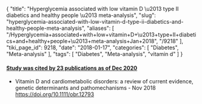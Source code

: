 {
    "title": "Hyperglycemia associated with low vitamin D \u2013 type II diabetics and healthy people \u2013 meta-analysis",
    "slug": "hyperglycemia-associated-with-low-vitamin-d-type-ii-diabetics-and-healthy-people-meta-analysis",
    "aliases": [
        "/Hyperglycemia+associated+with+low+vitamin+D+\u2013+type+II+diabetics+and+healthy+people+\u2013+meta-analysis+Jan+2018",
        "/9218"
    ],
    "tiki_page_id": 9218,
    "date": "2018-01-17",
    "categories": [
        "Diabetes",
        "Meta-analysis"
    ],
    "tags": [
        "Diabetes",
        "Meta-analysis",
        "vitamin d"
    ]
}


#### [Study was cited by 23 publications as of Dec 2020](https://scholar.google.com/scholar?cites=1050982674203828156&as_sdt=5,48&sciodt=0,48&hl=en)

* Vitamin D and cardiometabolic disorders: a review of current evidence, genetic determinants and  pathomechanisms - Nov 2018 https://doi.org/10.1111/obr.12793